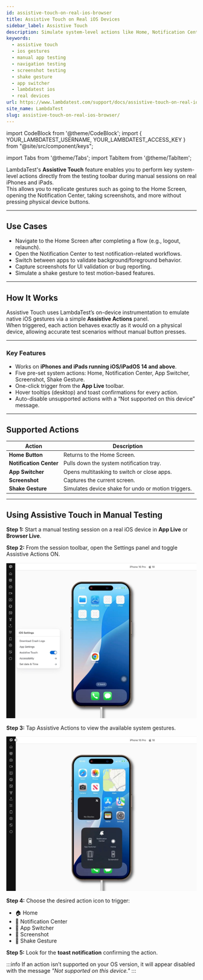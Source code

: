 ```yaml
---
id: assistive-touch-on-real-ios-browser
title: Assistive Touch on Real iOS Devices
sidebar_label: Assistive Touch
description: Simulate system-level actions like Home, Notification Center, Screenshot, and more during manual testing on real iOS devices.
keywords:
  - assistive touch
  - ios gestures
  - manual app testing
  - navigation testing
  - screenshot testing
  - shake gesture
  - app switcher
  - lambdatest ios
  - real devices
url: https://www.lambdatest.com/support/docs/assistive-touch-on-real-ios-browser/
site_name: LambdaTest
slug: assistive-touch-on-real-ios-browser/
---
```


import CodeBlock from '@theme/CodeBlock';
import { YOUR_LAMBDATEST_USERNAME, YOUR_LAMBDATEST_ACCESS_KEY } from "@site/src/component/keys";

import Tabs from '@theme/Tabs';
import TabItem from '@theme/TabItem';

<script type="application/ld+json"
      dangerouslySetInnerHTML={{ __html: JSON.stringify({
       "@context": "https://schema.org",
        "@type": "BreadcrumbList",
        "itemListElement": [{
          "@type": "ListItem",
          "position": 1,
          "name": "Home",
          "item": "https://www.lambdatest.com"
        },{
          "@type": "ListItem",
          "position": 2,
          "name": "Support",
          "item": "https://www.lambdatest.com/support/docs/"
        },{
          "@type": "ListItem",
          "position": 3,
          "name": "Assistive Touch on Real iOS Devices",
          "item": "https://www.lambdatest.com/support/docs/assistive-touch-on-real-ios-browser/"
        }]
      })
    }}
></script>

LambdaTest's **Assistive Touch** feature enables you to perform key system-level actions directly from the testing toolbar during manual sessions on real iPhones and iPads.  
This allows you to replicate gestures such as going to the Home Screen, opening the Notification Center, taking screenshots, and more without pressing physical device buttons.

---

## Use Cases

- Navigate to the Home Screen after completing a flow (e.g., logout, relaunch).
- Open the Notification Center to test notification-related workflows.
- Switch between apps to validate background/foreground behavior.
- Capture screenshots for UI validation or bug reporting.
- Simulate a shake gesture to test motion-based features.

---

## How It Works

Assistive Touch uses LambdaTest’s on-device instrumentation to emulate native iOS gestures via a simple **Assistive Actions** panel.  
When triggered, each action behaves exactly as it would on a physical device, allowing accurate test scenarios without manual button presses.

---

### Key Features

- Works on **iPhones and iPads running iOS/iPadOS 14 and above**.
- Five pre-set system actions: Home, Notification Center, App Switcher, Screenshot, Shake Gesture.
- One-click trigger from the **App Live** toolbar.
- Hover tooltips (desktop) and toast confirmations for every action.
- Auto-disable unsupported actions with a “Not supported on this device” message.

---

## Supported Actions

| Action | Description |
|--------|-------------|
| **Home Button** | Returns to the Home Screen. |
| **Notification Center** | Pulls down the system notification tray. |
| **App Switcher** | Opens multitasking to switch or close apps. |
| **Screenshot** | Captures the current screen. |
| **Shake Gesture** | Simulates device shake for undo or motion triggers. |

---

## Using Assistive Touch in Manual Testing

**Step 1:** Start a manual testing session on a real iOS device in **App Live** or **Browser Live**.

**Step 2:** From the session toolbar, open the Settings panel and toggle Assistive Actions ON.

![Assistive Touch Settings](../assets/images/real-device-app-testing/Assistive_Touch/Assistive-touch-on.jpeg)

**Step 3:** Tap Assistive Actions to view the available system gestures.

![Gesture Functions](../assets/images/real-device-app-testing/Assistive_Touch/Gesture_Functions.jpeg)

**Step 4:** Choose the desired action icon to trigger:
- 🏠 Home  
- 🔔 Notification Center  
- 🔄 App Switcher  
- 📸 Screenshot  
- 📳 Shake Gesture  

**Step 5:** Look for the **toast notification** confirming the action.

:::info
If an action isn’t supported on your OS version, it will appear disabled with the message *"Not supported on this device."*
:::
